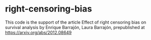 # right-censoring-bias
This code is the support of the article Effect of right censoring bias on survival analysis by Enrique Barrajón, Laura Barrajón, prepublished at https://arxiv.org/abs/2012.08649

